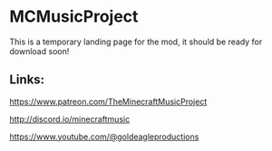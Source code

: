 # MCMusicProject

This is a temporary landing page for the mod, it should be ready for download soon!

## Links:

https://www.patreon.com/TheMinecraftMusicProject

http://discord.io/minecraftmusic

https://www.youtube.com/@goldeagleproductions
